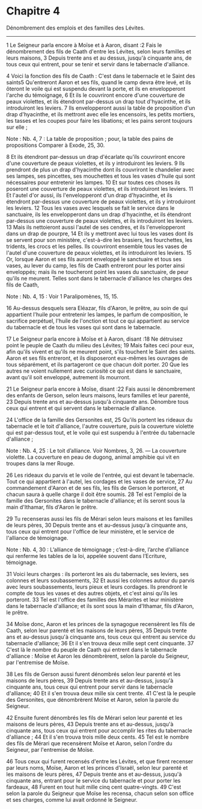# Chapitre 4

Dénombrement des emplois et des familles des Lévites.

***

1 Le Seigneur parla encore à Moïse et à Aaron, disant :2 Fais le dénombrement des fils de Caath d'entre les Lévites, selon leurs familles et leurs maisons, 3 Depuis trente ans et au dessus, jusqu'à cinquante ans, de tous ceux qui entrent, pour se tenir et servir dans le tabernacle d'alliance.


4 Voici la fonction des fils de Caath : C'est dans le tabernacle et le Saint des saints5 Qu'entreront Aaron et ses fils, quand le camp devra être levé, et ils ôteront le voile qui est suspendu devant la porte, et ils en envelopperont l'arche du témoignage, 6 Et ils le couvriront encore d'une couverture de peaux violettes, et ils étendront par-dessus un drap tout d'hyacinthe, et ils introduiront les leviers. 7 Ils envelopperont aussi la table de proposition d'un drap d'hyacinthe, et ils mettront avec elle les encensoirs, les petits mortiers, les tasses et les coupes pour faire les libations; et les pains seront toujours sur elle ;

<span class="bible-note">Note : </span> Nb. 4, 7 : La table de proposition ; pour, la table des pains de propositions Comparer à Exode, 25, 30.

8 Et ils étendront par-dessus un drap d'écarlate qu'ils couvriront encore d'une couverture de peaux violettes, et ils y introduiront les leviers. 9 Ils prendront de plus un drap d'hyacinthe dont ils couvriront le chandelier avec ses lampes, ses pincettes, ses mouchettes et tous les vases d'huile qui sont nécessaires pour entretenir les lampes. 10 Et sur toutes ces choses ils poseront une couverture de peaux violettes, et ils introduiront les leviers. 11 Et l'autel d'or aussi, ils l'envelopperont d'un drap d'hyacinthe, et ils étendront par-dessus une couverture de peaux violettes, et ils y introduiront les leviers. 12 Tous les vases avec lesquels se fait le service dans le sanctuaire, ils les envelopperont dans un drap d'hyacinthe, et ils étendront par-dessus une couverture de peaux violettes, et ils introduiront les leviers. 13 Mais ils nettoieront aussi l'autel de ses cendres, et ils l'envelopperont dans un drap de pourpre, 14 Et ils y mettront avec lui tous les vases dont ils se servent pour son ministère,
c'est-à-dire les brasiers, les fourchettes, les tridents, les crocs et les pelles. Ils couvriront ensemble tous les vases de l'autel d'une couverture de peaux violettes, et ils introduiront les leviers. 15 Or, lorsque Aaron et ses fils auront enveloppé le sanctuaire et tous ses vases, au lever du camp, les fils de Caath entreront pour les porter ainsi enveloppés; mais ils ne toucheront point les vases du sanctuaire, de peur qu'ils ne meurent. Telles sont dans le tabernacle d'alliance les charges des fils de Caath,

<span class="bible-note">Note : </span> Nb. 4, 15 : Voir 1 Paralipomènes, 15, 15.


16 Au-dessus desquels sera Eléazar, fils d'Aaron, le prêtre, au soin de qui appartient l'huile pour entretenir les lampes, le parfum de composition, le sacrifice perpétuel, l'huile de l'onction et tout ce qui appartient au service du tabernacle et de tous les vases qui sont dans le tabernacle.


17 Le Seigneur parla encore à Moïse et à Aaron, disant :18 Ne détruisez point le peuple de Caath du milieu des Lévites; 19 Mais faites ceci pour eux, afin qu'ils vivent et qu'ils ne meurent point, s'ils touchent le Saint des saints. Aaron et ses fils entreront, et ils disposeront eux-mêmes les ouvrages de tous séparément, et ils partageront ce que chacun doit porter. 20 Que les autres ne voient nullement avec curiosité ce qui est dans le sanctuaire, avant qu'il soit enveloppé, autrement ils mourront.


21 Le Seigneur parla encore à Moïse, disant :22 Fais aussi le dénombrement des enfants de Gerson, selon leurs maisons, leurs familles et leur parenté, 23 Depuis trente ans et au-dessus jusqu'à cinquante ans. Dénombre tous ceux qui entrent et qui servent dans le tabernacle d'alliance.


24 L'office de la famille des Gersonites est, 25 Qu'ils portent les rideaux du tabernacle et le toit d'alliance, l'autre couverture, puis la couverture violette qui est par-dessus tout, et le voile qui est suspendu à l'entrée du tabernacle d'alliance ;

<span class="bible-note">Note : </span> Nb. 4, 25 : Le toit d’alliance. Voir Nombres, 3, 26. ― La couverture violette. La couverture en peau de dugong, animal amphibie qui vit en troupes dans la mer Rouge.

26 Les rideaux du parvis et le voile de l'entrée, qui est devant le tabernacle. Tout ce qui appartient à l'autel, les cordages et les vases de service, 27 Au commandement d'Aaron et de ses fils, les fils de Gerson le porteront, et chacun saura à quelle charge il doit être soumis. 28 Tel est l'emploi de la famille des Gersonites dans le tabernacle d'alliance; et ils seront sous la main d'Ithamar, fils d'Aaron le prêtre.


29 Tu recenseras aussi les fils de Mérari selon leurs maisons et les familles de leurs pères, 30 Depuis trente ans et au-dessus jusqu'à cinquante ans, tous ceux qui entrent pour l'office de leur ministère, et le service de l'alliance de témoignage.

<span class="bible-note">Note : </span> Nb. 4, 30 : L’alliance de témoignage ; c’est-à-dire, l’arche d’alliance qui renferme les tables de la loi, appelée souvent dans l’Ecriture, témoignage.


31 Voici leurs charges : ils porteront les ais du tabernacle, ses leviers, ses colonnes et leurs soubassements, 32 Et aussi les colonnes autour du parvis avec leurs soubassements, leurs pieux et leurs cordages. Ils prendront le compte de tous les vases et des autres objets, et c'est ainsi qu'ils les porteront. 33 Tel est l'office des familles des Mérarites et leur ministère dans le tabernacle d'alliance; et ils sont sous la main d'Ithamar, fils d'Aaron, le prêtre.


34 Moïse donc, Aaron et les princes de la synagogue recensèrent les fils de Caath, selon leur parenté et les maisons de leurs pères, 35 Depuis trente ans et au-dessus jusqu'à cinquante ans, tous ceux qui entrent au service du tabernacle d'alliance; 36 Et il s'en trouva deux mille sept cent cinquante. 37 C'est là le nombre du peuple de Caath qui entrent dans le tabernacle d'alliance : Moïse et Aaron les dénombrèrent, selon la parole du Seigneur, par l'entremise de Moïse.


38 Les fils de Gerson aussi furent dénombrés selon leur parenté et les maisons de leurs pères, 39 Depuis trente ans et au-dessus, jusqu'à cinquante ans, tous ceux qui entrent pour servir dans le tabernacle d'alliance; 40 Et il s'en trouva deux mille six cent trente. 41 C'est là le peuple des Gersonites, que dénombrèrent Moïse et Aaron, selon la parole du Seigneur.


42 Ensuite furent dénombrés les fils de Mérari selon leur parenté et les maisons de leurs pères, 43 Depuis trente ans et au-dessus, jusqu'à cinquante ans, tous ceux qui entrent pour accomplir les rites du tabernacle d'alliance ; 44 Et il s'en trouva trois mille deux cents. 45 Tel est le nombre des fils de Mérari que recensèrent Moïse et Aaron, selon l'ordre du Seigneur, par l'entremise de Moïse.


46 Tous ceux qui furent recensés d'entre les Lévites, et que firent recenser par leurs noms, Moïse, Aaron et les princes d'Israël, selon leur parenté et les maisons de leurs pères, 47 Depuis trente ans et au-dessus, jusqu'à cinquante ans, entrant pour le service du tabernacle et pour porter les fardeaux, 48 Furent en tout huit mille cinq cent quatre-vingts. 49 C'est selon la parole du Seigneur que Moïse les recensa, chacun selon son office et ses charges, comme lui avait ordonné le Seigneur.

